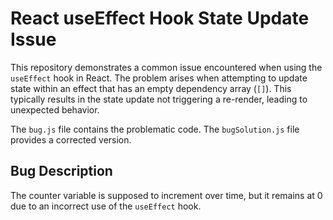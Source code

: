 # React useEffect Hook State Update Issue

This repository demonstrates a common issue encountered when using the `useEffect` hook in React.  The problem arises when attempting to update state within an effect that has an empty dependency array (`[]`).  This typically results in the state update not triggering a re-render, leading to unexpected behavior.

The `bug.js` file contains the problematic code. The `bugSolution.js` file provides a corrected version.

## Bug Description
The counter variable is supposed to increment over time, but it remains at 0 due to an incorrect use of the `useEffect` hook.